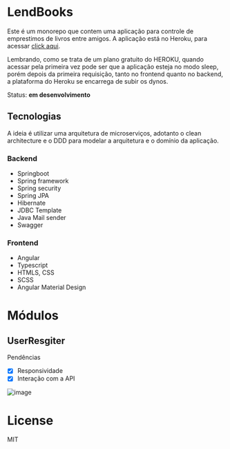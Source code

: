 # LendBooks

Este é um monorepo que contem uma aplicação para controle de emprestimos de livros entre amigos.
A aplicação está no Heroku, para acessar <a href="https://lb-f.herokuapp.com/auth/signUp" target="_blank">click aqui</a>.

Lembrando, como se trata de um plano gratuito do HEROKU, quando acessar pela primeira vez pode ser que a aplicação esteja 
no modo sleep, porém depois da primeira requisição, tanto no frontend quanto no backend, a plataforma do Heroku se encarrega
de subir os dynos.

Status: **em desenvolvimento**

## Tecnologias

A ideia é utilizar uma arquitetura de microserviços, adotanto o clean architecture e o DDD para modelar a 
arquitetura e o domínio da aplicação.

### Backend

* Springboot
* Spring framework
* Spring security
* Spring JPA 
* Hibernate
* JDBC Template
* Java Mail sender
* Swagger

### Frontend

* Angular
* Typescript
* HTMLS, CSS
* SCSS
* Angular Material Design

# Módulos

## UserResgiter

Pendências
- [x] Responsividade 
- [x] Interação com a API

![image](https://user-images.githubusercontent.com/51142291/152538091-809fd703-7e18-4ee4-a5d3-b77fd412fd35.png)

# License

MIT

